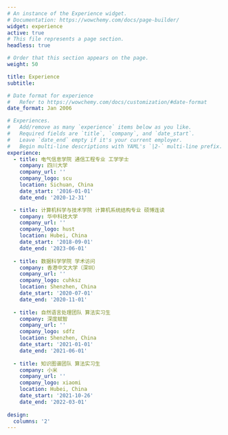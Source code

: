 ```yaml
---
# An instance of the Experience widget.
# Documentation: https://wowchemy.com/docs/page-builder/
widget: experience
active: true
# This file represents a page section.
headless: true

# Order that this section appears on the page.
weight: 50

title: Experience
subtitle:

# Date format for experience
#   Refer to https://wowchemy.com/docs/customization/#date-format
date_format: Jan 2006

# Experiences.
#   Add/remove as many `experience` items below as you like.
#   Required fields are `title`, `company`, and `date_start`.
#   Leave `date_end` empty if it's your current employer.
#   Begin multi-line descriptions with YAML's `|2-` multi-line prefix.
experience:
  - title: 电气信息学院 通信工程专业 工学学士
    company: 四川大学
    company_url: ''
    company_logo: scu
    location: Sichuan, China
    date_start: '2016-01-01'
    date_end: '2020-12-31'

  - title: 计算机科学与技术学院 计算机系统结构专业 硕博连读
    company: 华中科技大学
    company_url: ''
    company_logo: hust
    location: Hubei, China
    date_start: '2018-09-01'
    date_end: '2023-06-01'
    
  - title: 数据科学学院 学术访问
    company: 香港中文大学（深圳）
    company_url: ''
    company_logo: cuhksz
    location: Shenzhen, China
    date_start: '2020-07-01'
    date_end: '2020-11-01'
    
  - title: 自然语言处理团队 算法实习生
    company: 深度赋智
    company_url: ''
    company_logo: sdfz
    location: Shenzhen, China
    date_start: '2021-01-01'
    date_end: '2021-06-01'
    
  - title: 知识图谱团队 算法实习生
    company: 小米
    company_url: ''
    company_logo: xiaomi
    location: Hubei, China
    date_start: '2021-10-26'
    date_end: '2022-03-01'
    
design:
  columns: '2'
---
```

